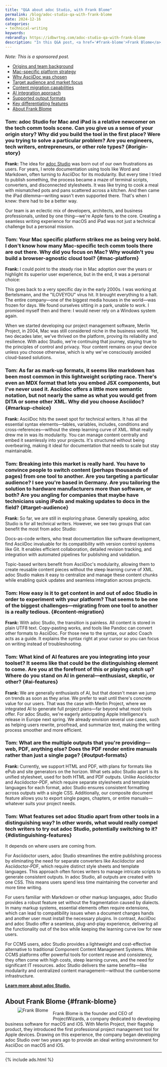 ```yaml
---
title: "Q&A about adoc Studio, with Frank Blome"
permalink: /blog/adoc-studio-qa-with-frank-blome
date: 2024-12-16
categories:
- technical-writing
keywords: 
rebrandly: https://idbwrtng.com/adoc-studio-qa-with-frank-blome
description: "In this Q&A post, <a href='#frank-blome'>Frank Blome</a>, co-founder of <a href='https://idbwrtng.com/adoc-studio'>adoc Studio</a>, discusses this new Mac-based documentation tool designed for technical writers. Learn about their choice of AsciiDoc markup, the native Apple platform strategy, unified stylesheet publishing workflow, and how the tool aims to simplify documentation processes for both docs-as-code and topic-based writers. adoc Studio is one of the latest authoring tools to emerge on the tech comm landscape."
---
```


*Note: This is a sponsored post.*

<ul id="markdown-toc">
    <li>
        <a href="#origin-story" id="markdown-toc-origin-story">
            Origins and team background
        </a>
    </li>
    <li>
        <a href="#mac-platform" id="markdown-toc-mac-platform">
            Mac-specific platform strategy
        </a>
    </li>
    <li>
        <a href="#markup-choice" id="markdown-toc-markup-choice">
            Why AsciiDoc was chosen
        </a>
    </li>
    <li>
        <a href="#target-audience" id="markdown-toc-target-audience">
            Target audience and market focus
        </a>
    </li>
    <li>
        <a href="#content-migration" id="markdown-toc-content-migration">
            Content migration capabilities
        </a>
    </li>
    <li>
        <a href="#ai-features" id="markdown-toc-ai-features">
            AI integration approach
        </a>
    </li>
    <li>
        <a href="#output-formats" id="markdown-toc-output-formats">
            Supported output formats
        </a>
    </li>
    <li>
        <a href="#distinguishing-features" id="markdown-toc-distinguishing-features">
            Key differentiating features
        </a>
    </li>
    <li>
        <a href="#frank-blome" id="markdown-toc-frank-blome">
            About Frank Blome
        </a>
    </li>
</ul>


### Tom: adoc Studio for Mac and iPad is a relative newcomer on the tech comm tools scene. Can you give us a sense of your origin story? Why did you build the tool in the first place? Were you trying to solve a particular problem? Are you engineers, tech writers, entrepreneurs, or other role types? {#origin-story}

**Frank:** The idea for [adoc Studio](https://idbwrtng.com/adoc-studio) was born out of our own frustrations as users. For years, I wrote documentation using tools like Word and Markdown, often turning to AsciiDoc for its modularity. But every time I tried to publish something, the process became a maze of terminal scripts, converters, and disconnected stylesheets. It was like trying to cook a meal with mismatched pots and pans scattered across a kitchen. And then came the iPad dilemma&mdash;writing wasn't even supported there. That's when I knew: there had to be a better way.

Our team is an eclectic mix of developers, architects, and business professionals, united by one thing&mdash;we're Apple fans to the core. Creating a seamless writing experience for macOS and iPad was not just a technical challenge but a personal mission.

### Tom: Your Mac specific platform strikes me as being very bold. I don't know how many Mac-specific tech comm tools there are out there. Why did you focus on Mac? Why wouldn't you build a browser-agnostic cloud tool? {#mac-platform}

**Frank:** I could point to the steady rise in Mac adoption over the years or highlight its superior user experience, but in the end, it was a personal choice:

This goes back to a very specific day in the early 2000s. I was working at Bertelsmann, and the "ILOVEYOU" virus hit. It brought everything to a halt. The entire company&mdash;one of the biggest media houses in the world&mdash;was frozen for days. We found ourselves sitting in a park, unable to work. I promised myself then and there: I would never rely on a Windows system again.

When we started developing our project management software, Merlin Project, in 2004, Mac was still considered niche in the business world. Yet, two decades later, we've thrived on the platform, proving its reliability and resilience. With adoc Studio, we're continuing that journey, staying true to the principles of control and privacy. Your content remains on your device unless you choose otherwise, which is why we've consciously avoided cloud-based solutions.

### Tom: As far as mark-up formats, it seems like markdown has been most common in this lightweight scripting race. There's even an MDX format that lets you embed JSX components, but I've never used it. Asciidoc offers a little more semantic notation, but not nearly the same as what you would get from DITA or some other XML. Why did you choose Asciidoc? {#markup-choice}

**Frank:** AsciiDoc hits the sweet spot for technical writers. It has all the essential syntax elements&mdash;tables, variables, includes, conditions and cross-references&mdash;without the steep learning curve of XML. What really drew me in was its modularity. You can manage content centrally and embed it seamlessly into your projects. It's structured without being overbearing, making it ideal for documentation that needs to scale but stay maintainable.

### Tom: Breaking into this market is really hard. You have to convince people to switch content (perhaps thousands of pages) from one tool to another. Are you targeting a particular audience? I see you're based in Germany. Are you tailoring the solution to hardware manufacturers more than software, or both? Are you angling for companies that maybe have technicians using iPads and making updates to docs in the field? {#target-audience}

**Frank:** So far, we are still in exploring phase. Generally speaking, adoc Studio is for all technical writers. However, we see two groups that can benefit the most from adoc Studio: 

Docs-as-code writers, who treat documentation like software development, find AsciiDoc invaluable for its compatibility with version control systems like Git. It enables efficient collaboration, detailed revision tracking, and integration with automated pipelines for publishing and validation.

Topic-based writers benefit from AsciiDoc's modularity, allowing them to create reusable content pieces without the steep learning curve of XML. adoc Studio makes it easy to centralize and manage these content chunks while enabling quick updates and seamless integration across projects.

### Tom: How easy is it to get content in and out of adoc Studio in order to experiment with your platform? That seems to be one of the biggest challenges&mdash;migrating from one tool to another is a really tedious. {#content-migration}

**Frank:** With adoc Studio, the transition is painless. All content is stored in plain UTF8 text. Copy-pasting works, and tools like Pandoc can convert other formats to AsciiDoc. For those new to the syntax, our adoc Coach acts as a guide. It explains the syntax right at your cursor so you can focus on writing instead of troubleshooting.

### Tom: What kind of AI features are you integrating into your toolset? It seems like that could be the distinguishing element to come. Are you at the forefront of this or playing catch up? Where do you stand on AI in general&mdash;enthusiast, skeptic, or other? {#ai-features}

**Frank:** We are generally enthusiasts of AI, but that doesn't mean we jump on trends as soon as they arise. We prefer to wait until there's concrete value for our users. That was the case with Merlin Project, where we integrated AI to generate full project plans&mdash;far beyond what most tools offer. For adoc Studio, we're eagerly anticipating Apple Intelligence's release in Europe next spring. We already envision several use cases, such as helping users rewrite, proofread, and summarize text, making the writing process smoother and more efficient.

### Tom: What are the multiple outputs that you're providing&mdash;web, PDF, anything else? Does the PDF render entire manuals rather than just a single page? {#output-formats}

**Frank:** Currently, we support HTML and PDF, with plans for formats like ePub and site generators on the horizon. What sets adoc Studio apart is its unified stylesheet, used for both HTML and PDF outputs. Unlike Asciidoctor and Asciidoctor-PDF, which require separate stylesheets and template languages for each format, adoc Studio ensures consistent formatting across outputs with a single CSS. Additionally, our composite document feature allows you to export single pages, chapters, or entire manuals&mdash;whatever suits your project needs.

### Tom: What features set adoc Studio apart from other tools in a distinguishing way? In other words, what would really compel tech writers to try out adoc Studio, potentially switching to it? {#distinguishing-features}

It depends on where users are coming from.

For Asciidoctor users, adoc Studio streamlines the entire publishing process by eliminating the need for separate converters like Asciidoctor and Asciidoctor-PDF, which require distinct style sheets and template languages. This approach often forces writers to manage intricate scripts to generate consistent outputs. In adoc Studio, all outputs are created with one CSS. This means users spend less time maintaining the converter and more time writing.

For users familiar with Markdown or other markup languages, adoc Studio provides a robust feature set without the fragmentation caused by dialects. In many markup systems, essential elements often require extensions, which can lead to compatibility issues when a document changes hands and another user must install the necessary plugins. In contrast, AsciiDoc and adoc Studio offer a seamless, plug-and-play experience, delivering all the functionality out of the box while keeping the learning curve low for new users.

For CCMS users, adoc Studio provides a lightweight and cost-effective alternative to traditional Component Content Management Systems. While CCMS platforms offer powerful tools for content reuse and consistency, they often come with high costs, steep learning curves, and the need for significant IT resources. adoc Studio delivers the same benefits&mdash;like modularity and centralized content management&mdash;without the cumbersome infrastructure.

**[Learn more about adoc Studio.](https://idbwrtng.com/adoc-studio)**

## About Frank Blome {#frank-blome}

<figure style="margin-right: 15px; max-width: 150px; float: left; margin-top:-10px;"><img src="{{site.media}}/frank-blome.jpg" alt="Frank Blome" /></figure>Frank Blome is the founder and CEO of ProjectWizards, a company dedicated to developing business software for macOS and iOS. With Merlin Project, their flagship product, they introduced the first professional project management tool for Apple devices. Drawing on this experience, the company began developing adoc Studio over two years ago to provide an ideal writing environment for AsciiDoc on macOS and iOS.

<hr/>

{% include ads.html %}

<style>
#content h3 {color: #d4811c}
#content p, #content li {margin-left: 25px;}
</style>